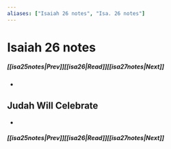 ```yaml
---
aliases: ["Isaiah 26 notes", "Isa. 26 notes"]
---
```

# Isaiah 26 notes
##### <span class=arrow-left></span>[[isa25notes|Prev]]<span class=navigation-separator></span>[[isa26|Read]]<span class=navigation-separator></span>[[isa27notes|Next]]<span class=arrow-right></span>
- 
## Judah Will Celebrate
- 
##### <span class=arrow-left></span>[[isa25notes|Prev]]<span class=navigation-separator></span>[[isa26|Read]]<span class=navigation-separator></span>[[isa27notes|Next]]<span class=arrow-right></span>